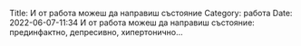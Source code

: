 Title: И от работа можеш да направиш състояние
Category: работа
Date: 2022-06-07-11:34
И от работа можеш да направиш състояние: прединфактно, депресивно, хипертонично...